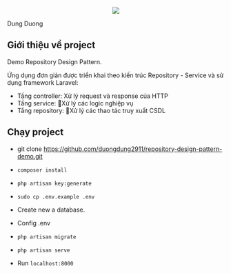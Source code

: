 <p align="center"><img src="https://hocvienagile.com/wp-content/uploads/2018/12/CodeGymLogo.jpg"></p>
Dung Duong

## Giới thiệu về project

Demo Repository Design Pattern.

Ứng dụng đơn giản được triển khai theo kiến trúc Repository - Service và sử dụng framework Laravel:

- Tầng controller: Xử lý request và response của HTTP
- Tầng service: Xử lý các logic nghiệp vụ
- Tầng repository: Xử lý các thao tác truy xuất CSDL

## Chạy project

- git clone https://github.com/duongdung2911/repository-design-pattern-demo.git

- `composer install`

- `php artisan key:generate`

- `sudo cp .env.example .env`

- Create new a database.

- Config .env

- `php artisan migrate`

- `php artisan serve`

- Run `localhost:8000`
